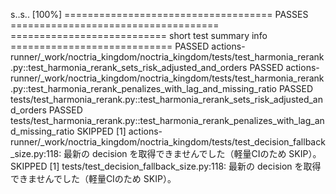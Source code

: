 s..s..                                                                   [100%]
==================================== PASSES ====================================
=========================== short test summary info ============================
PASSED actions-runner/_work/noctria_kingdom/noctria_kingdom/tests/test_harmonia_rerank.py::test_harmonia_rerank_sets_risk_adjusted_and_orders
PASSED actions-runner/_work/noctria_kingdom/noctria_kingdom/tests/test_harmonia_rerank.py::test_harmonia_rerank_penalizes_with_lag_and_missing_ratio
PASSED tests/test_harmonia_rerank.py::test_harmonia_rerank_sets_risk_adjusted_and_orders
PASSED tests/test_harmonia_rerank.py::test_harmonia_rerank_penalizes_with_lag_and_missing_ratio
SKIPPED [1] actions-runner/_work/noctria_kingdom/noctria_kingdom/tests/test_decision_fallback_size.py:118: 最新の decision を取得できませんでした（軽量CIのため SKIP）。
SKIPPED [1] tests/test_decision_fallback_size.py:118: 最新の decision を取得できませんでした（軽量CIのため SKIP）。
